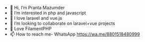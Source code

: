 - 👋 Hi, I’m Pranta Mazumder
- 👀 I’m interested in php and javascript 
- 🌱 I love laravel and vue.js
- 💞️ I’m looking to collaborate on laravel+vue projects
- 💞️ Love FilamentPHP
- 📫 How to reach me- WhatsApp https://wa.me/8801518480999

<!---
CodeWithPranta/CodeWithPranta is a ✨ special ✨ repository because its `README.md` (this file) appears on your GitHub profile.
You can click the Preview link to take a look at your changes.
--->
